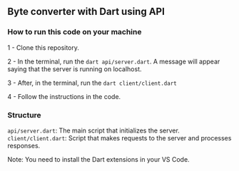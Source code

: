 ## Byte converter with Dart using API

<h3>How to run this code on your machine</h3>

1 - Clone this repository.

2 - In the terminal, run the ```dart api/server.dart```. A message will appear saying that the server is running on localhost.

3 - After, in the terminal, run the ```dart client/client.dart```

4 - Follow the instructions in the code.

<h3>Structure</h3>

```api/server.dart```: The main script that initializes the server.
```client/client.dart```: Script that makes requests to the server and processes responses.



Note: You need to install the Dart extensions in your VS Code.
